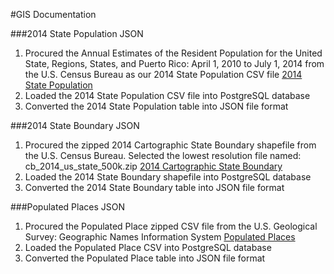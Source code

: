 #GIS Documentation


###2014 State Population JSON

1.  Procured the Annual Estimates of the Resident Population for the United State, Regions, States, and Puerto Rico:  April 1, 2010 to July 1, 2014 from the U.S. Census Bureau as our 2014 State Population CSV file  [2014 State Population](http://www.census.gov/popest/data/state/totals/2014/index.html)
2.  Loaded the 2014 State Population CSV file into PostgreSQL database
3.  Converted the 2014 State Population table into JSON file format

###2014 State Boundary JSON

1.  Procured the zipped 2014 Cartographic State Boundary shapefile from the U.S. Census Bureau.  Selected the lowest resolution file named:  cb_2014_us_state_500k.zip  [2014 Cartographic State Boundary](https://www.census.gov/geo/maps-data/data/cbf/cbf_state.html)
2.  Loaded the 2014 State Boundary shapefile into PostgreSQL database
3.  Converted the 2014 State Boundary table into JSON file format

###Populated Places JSON

1.  Procured the Populated Place zipped CSV file from the U.S. Geological Survey:  Geographic Names Information System [Populated Places](http://geonames.usgs.gov/domestic/download_data.htm)
2.  Loaded the Populated Place CSV into PostgreSQL database
3.  Converted the Populated Place table into JSON file format	

